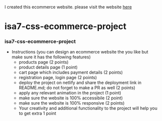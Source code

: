 I created this ecommerce website. please visit the website [here](ecommerceintegrify.netlify.app)

# isa7-css-ecommerce-project

### isa7-css-ecommerce-project

- Instructions (you can design an ecommerce website the you like but make sure it has the following features)
  - products page (2 points)
  - product details page (1 point)
  - cart page which includes payment details (2 points)
  - registration page, login page (2 points)
  - deploy the project on netlify and share the deployment link in README.md; do not forget to make a PR as well (2 points)
  - apply any relevant animation in the project (1 point)
  - make sure the website is 100% accessibile (2 point)
  - make sure the website is 100% responsive (2 points)
  - Your creativity and additional functionality to the project will help you to get extra 1 point
